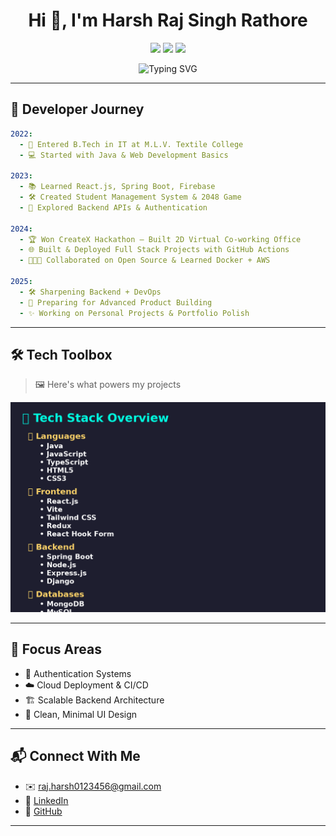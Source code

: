 <h1 align="center">Hi 👋, I'm Harsh Raj Singh Rathore</h1>

<p align="center">
  <img src="https://img.shields.io/badge/-⚡_Building-blue?style=for-the-badge&labelColor=black">
  <img src="https://img.shields.io/badge/-🌱_Learning-success?style=for-the-badge&labelColor=black">
  <img src="https://img.shields.io/badge/-🤝_Collaborating-yellow?style=for-the-badge&labelColor=black">
</p>

<p align="center">
  <img src="https://readme-typing-svg.demolab.com/?lines=Full+Stack+Developer;Spring+Boot+%7C+React+%7C+MongoDB;Love+Clean+Code+%26+Creative+UIs;Open+Source+Contributor&font=Fira+Code&center=true&width=440&height=50&color=00FEEF&vCenter=true&pause=1000&size=22" alt="Typing SVG" />
</p>

---

## 🧭 Developer Journey

```yaml
2022:
  - 🚪 Entered B.Tech in IT at M.L.V. Textile College
  - 💻 Started with Java & Web Development Basics

2023:
  - 📚 Learned React.js, Spring Boot, Firebase
  - 🛠️ Created Student Management System & 2048 Game
  - 🧠 Explored Backend APIs & Authentication

2024:
  - 🏆 Won CreateX Hackathon – Built 2D Virtual Co-working Office
  - 🌐 Built & Deployed Full Stack Projects with GitHub Actions
  - 🧑‍🤝‍🧑 Collaborated on Open Source & Learned Docker + AWS

2025:
  - 🛠️ Sharpening Backend + DevOps
  - 🌟 Preparing for Advanced Product Building
  - ✨ Working on Personal Projects & Portfolio Polish
```

---

## 🛠️ Tech Toolbox

> 🖼️ Here's what powers my projects

![Tech Skills](https://raw.githubusercontent.com/harshraj09/harshraj09/main/Harsh_Tech_Skills.png)

---

## 🎯 Focus Areas
- 🔐 Authentication Systems
- ☁️ Cloud Deployment & CI/CD
- 🏗️ Scalable Backend Architecture
- 🎨 Clean, Minimal UI Design

---

## 📬 Connect With Me
- ✉️ [raj.harsh0123456@gmail.com](mailto:raj.harsh0123456@gmail.com)
- 🔗 [LinkedIn](https://www.linkedin.com/in/harshraj09)
- 🐙 [GitHub](https://github.com/harshraj09)

---

